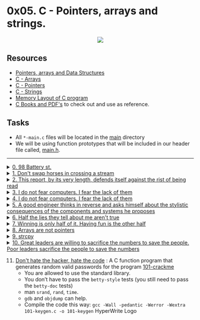 
# 0x05. C - Pointers, arrays and strings.

<p align="center">
  <img src="https://i.postimg.cc/dtJkkJV9/pointers.jpg">
</p>

## Resources

- [Pointers, arrays and Data Structures](https://gr00t.notion.site/Gr00t-s-C-Notes-94d170461cb7410fa110c998bd10ec03)
- [C - Arrays](https://www.tutorialspoint.com/cprogramming/c_arrays.htm)
- [C - Pointers](https://www.tutorialspoint.com/cprogramming/c_pointers.htm)
- [C - Strings](https://www.tutorialspoint.com/cprogramming/c_strings.htm)
- [Memory Layout of C program](https://aticleworld.com/memory-layout-of-c-program/)
- [C Books and PDF's](../references) to check out and use as reference.

## Tasks

- All `*-main.c` files will be located in the [main](./main) directory
- We will be using function prototypes that will be included in our header file called, [main.h](./main.h).

---

<details>
<summary><a href="./0-reset_to_98.c">0. 98 Battery st.</a></summary><br>

<a href='https://postimages.org/' target='_blank'><img src='https://i.postimg.cc/MTRnHM0y/image.png' border='0' alt='image'/></a>

- Compile this way: `gcc -Wall -pedantic -Werror -Wextra -std=gnu89 main/0-main.c 0-reset_to_98.c -o 0-98`

</details>

<details>
<summary><a href="./1-swap.c">1. Don't swap horses in crossing a stream</a></summary><br>

<a href='https://postimages.org/' target='_blank'><img src='https://i.postimg.cc/tggtCWJG/image.png' border='0' alt='image'/></a>

- Compile this way: `gcc -Wall -pedantic -Werror -Wextra -std=gnu89 main/1-main.c 1-swap.c -o 1-swap`

</details>

<details>
<summary><a href="./2-strlen.c">2. This report, by its very length, defends itself against the rist of being read</a></summary><br>

<a href='https://postimages.org/' target='_blank'><img src='https://i.postimg.cc/Rh2YDDrS/image.png' border='0' alt='image'/></a>

- Compile this way: `gcc -Wall -pedantic -Werror -Wextra -std=gnu89 main/2-main.c 2-strlen.c -o 2-strlen`

</details>

<details>
<summary><a href="./3-puts.c">3. I do not fear computers. I fear the lack of them</a></summary><br>

<a href='https://postimages.org/' target='_blank'><img src='https://i.postimg.cc/m2m5Fkp3/image.png' border='0' alt='image'/></a>

- Compile this way: `gcc -Wall -pedantic -Werror -Wextra -std=gnu89 _putchar.c main/3-main.c 3-puts.c -o 3-puts`

</details>

<details>
<summary><a href="./4-print_rev.c">4. I do not fear computers. I fear the lack of them</a></summary><br>

<a href='https://postimages.org/' target='_blank'><img src='https://i.postimg.cc/t4m3bGyJ/image.png' border='0' alt='image'/></a>

- Compile this way: `gcc -Wall -pedantic -Werror -Wextra -std=gnu89 _putchar.c main/4-main.c 4-print_rev.c -o 4-print_rev`

</details>

<details>
<summary><a href="./5-rev_string.c">5. A good engineer thinks in reverse and asks himself about the stylistic consequences of the components and systems he proposes</a></summary><br>

<a href='https://postimages.org/' target='_blank'><img src='https://i.postimg.cc/SxsJZ01W/image.png' border='0' alt='image'/></a>

- Below is the assembly code of the `rev_string` function with comments.
   ```sh
   0x00000000000011d7 <+0>:     endbr64                         ; NOP instruction
   0x00000000000011db <+4>:     push   rbp                      ; store current base pointer at the top of the stack
   0x00000000000011dc <+5>:     mov    rbp,rsp                  ; make current stack pointer to be a base pointer
   0x00000000000011df <+8>:     mov    QWORD PTR [rbp-0x18],rdi ; move arg1 our string from main func to the stack [$rbp-0x18]
   0x00000000000011e3 <+12>:    mov    DWORD PTR [rbp-0x8],0x0  ; start of first for loop that gets string length (set var l = 0) l = [$rbp-0x8]
   0x00000000000011ea <+19>:    jmp    0x11f0 <rev_string+25>   ; jmp to --> {0x11f0} address
   0x00000000000011ec <+21>:    add    DWORD PTR [rbp-0x8],0x1  ; increament var l [$rbp-0x8] by 1
   0x00000000000011f0 <+25>:    mov    eax,DWORD PTR [rbp-0x8]  ; move value of var l [$rbp-0x8] to register [eax]
   0x00000000000011f3 <+28>:    movsxd rdx,eax                  ; move value of var l [$rbp-0x8] from 32bit [eax] reg to 64bit [rdx] reg
   0x00000000000011f6 <+31>:    mov    rax,QWORD PTR [rbp-0x18] ; move string to a 64bit reg [rax]
   0x00000000000011fa <+35>:    add    rax,rdx                  ; increament [rax] by the value of [rdx] == (rax[l++])
   0x00000000000011fd <+38>:    movzx  eax,BYTE PTR [rax]       ; move current character in array being pointed to [eax]
   0x0000000000001200 <+41>:    test   al,al                    ; ensures the value in [al] isn't negative
   0x0000000000001202 <+43>:    jne    0x11ec <rev_string+21>   ; if test is not zero jumps back to --> {0x11ec} address end of first loop
   0x0000000000001204 <+45>:    mov    DWORD PTR [rbp-0x4],0x0  ; start of second for loop that swapping characters (set var i = 0) i = [rbp-0x4]
   0x000000000000120b <+52>:    jmp    0x1262 <rev_string+139>  ; jmp to --> {0x1262} address to set up (i < l / 2)
   0x000000000000120d <+54>:    mov    eax,DWORD PTR [rbp-0x4]  ; move value at [rbp-0x4] to [eax]
   0x0000000000001210 <+57>:    movsxd rdx,eax                  ; move value at [eax] from 32bit reg to 64 bit reg [rdx]
   0x0000000000001213 <+60>:    mov    rax,QWORD PTR [rbp-0x18] ; move our string to register [rax]
   0x0000000000001217 <+64>:    add    rax,rdx                  ; increament [rax] by the value of [rdx] == (rax[i++])
   0x000000000000121a <+67>:    movzx  eax,BYTE PTR [rax]       ; mov current character in array being pointed to [eax] || prepping to swap starts here
   0x000000000000121d <+70>:    mov    BYTE PTR [rbp-0x9],al    ; store character value to the stack at [$rbp-0x9] == ch = s[i]
   0x0000000000001220 <+73>:    mov    eax,DWORD PTR [rbp-0x8]  ; move string length to [eax]
   0x0000000000001223 <+76>:    sub    eax,DWORD PTR [rbp-0x4]  ; subract value in [rbp-0x4] from [eax] and store in [eax]
   0x0000000000001226 <+79>:    cdqe                            ; sign-extends a DWORD (32-bit value) in the [eax] reg to a QWORD (64-bit value) [rax] reg || swap of first value starts here
   0x0000000000001228 <+81>:    lea    rdx,[rax-0x1]            ; loads the value at [rax] minus 1 to [rdx]
   0x000000000000122c <+85>:    mov    rax,QWORD PTR [rbp-0x18] ; moves the string to [rax]
   0x0000000000001230 <+89>:    add    rax,rdx                  ; increaments [rax] by the value in [rdx] (rax[rdx++])
   0x0000000000001233 <+92>:    mov    edx,DWORD PTR [rbp-0x4]  ; moves value in [$rbp-0x4] to [edx]
   0x0000000000001236 <+95>:    movsxd rcx,edx                  ; moves a DWORD (32-bit value) in [edx] reg to a QWORD (64-bit value) [rcx] reg
   0x0000000000001239 <+98>:    mov    rdx,QWORD PTR [rbp-0x18] ; moves the string to [rdx]
   0x000000000000123d <+102>:   add    rdx,rcx                  ; increaments [rdx] by the value in [rcx] (rdx[rcx++])
   0x0000000000001240 <+105>:   movzx  eax,BYTE PTR [rax]       ; moves char value at [rax] to [eax]
   0x0000000000001243 <+108>:   mov    BYTE PTR [rdx],al        ; moves value at [al] to [rdx]
   0x0000000000001245 <+110>:   mov    eax,DWORD PTR [rbp-0x8]  ; moves value at [$rbp-0x8] to [eax]
   0x0000000000001248 <+113>:   sub    eax,DWORD PTR [rbp-0x4]  ; subtracts value at [$rbp-0x8] from [eax]
   0x000000000000124b <+116>:   cdqe                            ; sign-extends a DWORD (32-bit value) in the [eax] reg to a QWORD (64-bit value) [rax] reg || swap of second value starts here
   0x000000000000124d <+118>:   lea    rdx,[rax-0x1]            ; loads the value at [rax] minus 1 to [rdx]
   0x0000000000001251 <+122>:   mov    rax,QWORD PTR [rbp-0x18] ; moves the string to [rax]
   0x0000000000001255 <+126>:   add    rdx,rax                  ; increaments [rdx] by the value in [rax] (rdx[rax++])
   0x0000000000001258 <+129>:   movzx  eax,BYTE PTR [rbp-0x9]   ; moves value at [$rbp-0x9] to [eax]
   0x000000000000125c <+133>:   mov    BYTE PTR [rdx],al        ; moves value at [al] to [rdx]
   0x000000000000125e <+135>:   add    DWORD PTR [rbp-0x4],0x1  ; increament value [$rbp-0x4] by 1 == ++i
   0x0000000000001262 <+139>:   mov    eax,DWORD PTR [rbp-0x8]  ; [rbp-0x8] string length || moves the string length to eax
   0x0000000000001265 <+142>:   mov    edx,eax                  ; move string length to [edx]
   0x0000000000001267 <+144>:   shr    edx,0x1f                 ; shift string length == 9 to the right by 31 times == 0
   0x000000000000126a <+147>:   add    eax,edx                  ; add value [edx] == 0 to [eax]
   0x000000000000126c <+149>:   sar    eax,1                    ; shift [eax] value == 9 to the right by 1 time
   0x000000000000126e <+151>:   cmp    DWORD PTR [rbp-0x4],eax  ; compare [eax] and value at [rbp-0x4]
   0x0000000000001271 <+154>:   jl     0x120d <rev_string+54>   ; if its less jump to --> {0x120d} || end loop of swapping
   0x0000000000001273 <+156>:   nop                             ; nop
   0x0000000000001274 <+157>:   nop                             ; nop
   0x0000000000001275 <+158>:   pop    rbp                      ; get base pointer from the top of the stack
   0x0000000000001276 <+159>:   ret                             ; return to address [rip]
   ```

- Compile this way: `gcc -Wall -pedantic -Werror -Wextra -std=gnu89 main/5-main.c 5-rev_string.c -o 5-rev_string`

</details>

<details>
<summary><a href="./6-puts2.c">6. Half the lies they tell about me aren't true</a></summary><br>

<a href='https://postimages.org/' target='_blank'><img src='https://i.postimg.cc/XJsfCQkQ/image.png' border='0' alt='image'/></a>

- Compile the code this way: `gcc -Wall -pedantic -Werror -Wextra -std=gnu89 _putchar.c main/6-main.c 6-puts2.c -o 6-puts2`

</details>

<details>
<summary><a href="./7-puts_half.c">7. Winning is only half of it. Having fun is the other half</a></summary><br>

<a href='https://postimages.org/' target='_blank'><img src='https://i.postimg.cc/2SjCBrHY/image.png' border='0' alt='image'/></a>

- Compile the code this way: `gcc -Wall -pedantic -Werror -Wextra -std=gnu89 _putchar.c main/7-main.c 7-puts_half.c -o 7-puts_half`

</details>

<details>
<summary><a href="./8-print_array.c">8. Arrays are not pointers</a></summary><br>

<a href='https://postimages.org/' target='_blank'><img src='https://i.postimg.cc/jdqkvtS3/image.png' border='0' alt='image'/></a>

- Compile the code this way: `gcc -Wall -pedantic -Werror -Wextra -std=gnu89 main/8-main.c 8-print_array.c -o 8-print_array`

</details>

<details>
<summary><a href="./9-strcpy.c">9. strcpy</a></summary><br>

<a href='https://postimages.org/' target='_blank'><img src='https://i.postimg.cc/tCyvgTcN/image.png' border='0' alt='image'/></a>

- Compile the code this way: `gcc -Wall -pedantic -Werror -Wextra -std=gnu89 main/9-main.c 9-strcpy.c -o 9-strcpy`

</details>

<details>
<summary><a href="./100-atoi.c">10. Great leaders are willing to sacrifice the numbers to save the people. Poor leaders sacrifice the people to save the numbers</a></summary><br>

<a href='https://postimg.cc/1n3bJ6Mq' target='_blank'><img src='https://i.postimg.cc/j5HKq47Z/image.png' border='0' alt='image'/></a>

- We will use the `-fsanitize=signed-integer-overflow` gcc flag to compile your code.
- Compile the code this way: `gcc -Wall -pedantic -Werror -Wextra -std=gnu89 -fsanitize=signed-integer-overflow main/100-main.c 100-atoi.c -o 100-atoi`

</details>



11. [Don't hate the hacker, hate the code](./101-keygen.c) : A C function program that generates random valid passwords for the program [101-crackme](https://github.com/holbertonschool/0x04.c)
	- You are allowed to use the standard library.
	- You don’t have to pass the `betty-style` tests (you still need to pass the `betty-doc` tests)
	- man `srand`, `rand`, `time`.
	- `gdb` and `objdump` can help.
	- Compile the code this way: `gcc -Wall -pedantic -Werror -Wextra 101-keygen.c -o 101-keygen`
HyperWrite Logo

